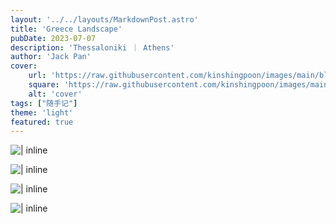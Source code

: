 ```yaml
---
layout: '../../layouts/MarkdownPost.astro'
title: 'Greece Landscape'
pubDate: 2023-07-07
description: 'Thessaloniki ｜ Athens'
author: 'Jack Pan'
cover:
    url: 'https://raw.githubusercontent.com/kinshingpoon/images/main/blog-imgs/202307072011177.png'
    square: 'https://raw.githubusercontent.com/kinshingpoon/images/main/blog-imgs/202307072011177.png'
    alt: 'cover'
tags: ["随手记"]
theme: 'light'
featured: true
---
```

![| inline](https://raw.githubusercontent.com/kinshingpoon/images/main/blog-imgs/B5D69F28-BA47-40E6-BCBE-C85BAA25BED0_1_105_c.jpeg)

![| inline](https://raw.githubusercontent.com/kinshingpoon/images/main/blog-imgs/88293913-ED02-4C56-8474-E7E21D588533_1_102_o.jpeg)

![| inline](https://raw.githubusercontent.com/kinshingpoon/images/main/blog-imgs/CDFAC011-4B2D-413B-AB81-ACAC58AF2225_1_105_c.jpeg)

![| inline](https://raw.githubusercontent.com/kinshingpoon/images/main/blog-imgs/565925B1-2F10-4EC9-A4DC-BC90FA999540_1_102_o.jpeg)


